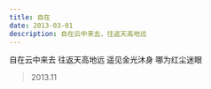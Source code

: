 ```yaml
---
title: 自在
date: 2013-03-01
description: 自在云中来去，往返天高地远
---
```


自在云中来去
往返天高地远
遥见金光沐身
哪为红尘迷眼

> 2013.11
